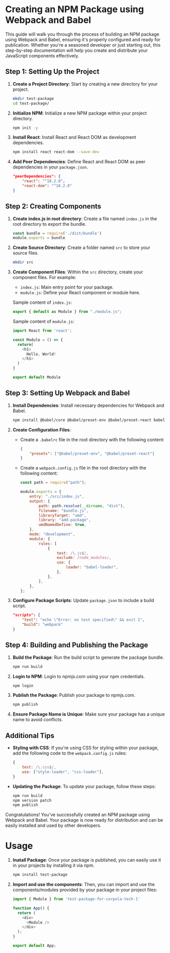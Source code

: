 # Creating an NPM Package using Webpack and Babel

This guide will walk you through the process of building an NPM package using Webpack and Babel, ensuring it's properly configured and ready for publication. Whether you're a seasoned developer or just starting out, this step-by-step documentation will help you create and distribute your JavaScript components effectively.

## Step 1: Setting Up the Project

1. **Create a Project Directory**: Start by creating a new directory for your project.
   ```bash
   mkdir test-package
   cd test-package/
   ```

2. **Initialize NPM**: Initialize a new NPM package within your project directory.
   ```bash
   npm init -y
   ```

3. **Install React**: Install React and React DOM as development dependencies.
   ```bash
   npm install react react-dom --save-dev
   ```

4. **Add Peer Dependencies**: Define React and React DOM as peer dependencies in your `package.json`.
   ```json
   "peerDependencies": {
       "react": "^18.2.0",
       "react-dom": "^18.2.0"
   }
   ```

## Step 2: Creating Components

1. **Create index.js in root directory**: Create a file named `index.js` in the root directory to export the bundle.
   ```javascript
   const bundle = require('./dist/bundle')
   module.exports = bundle
   ```

2. **Create Source Directory**: Create a folder named `src` to store your source files.
   ```bash
   mkdir src
   ```

3. **Create Component Files**: Within the `src` directory, create your component files. For example:
   - `index.js`: Main entry point for your package.
   - `module.js`: Define your React component or module here.

   Sample content of `index.js`:
   ```javascript
   export { default as Module } from "./module.js";
   ```

   Sample content of `module.js`:
   ```javascript
   import React from 'react';

   const Module = () => {
     return(
       <h1>
         Hello, World!
       </h1>
     )
   }
   
   export default Module

   ```

## Step 3: Setting Up Webpack and Babel

1. **Install Dependencies**: Install necessary dependencies for Webpack and Babel.
   ```bash
   npm install @babel/core @babel/preset-env @babel/preset-react babel-loader webpack webpack-cli --save-dev
   ```

2. **Create Configuration Files**:
   - Create a `.babelrc` file in the root directory with the following content:
     ```json
     {
         "presets": ["@babel/preset-env", "@babel/preset-react"]
     }
     ```
   - Create a `webpack.config.js` file in the root directory with the following content:
     ```javascript
     const path = require("path");

     module.exports = {
         entry: "./src/index.js",
         output: {
             path: path.resolve(__dirname, "dist"),
             filename: "bundle.js",
             libraryTarget: "umd",
             library: "add-package",
             umdNamedDefine: true,
         },
         mode: "development",
         module: {
             rules: [
                 {
                     test: /\.js$/,
                     exclude: /node_modules/,
                     use: {
                         loader: "babel-loader",
                     },
                 },
             ],
         },
     };
     ```

3. **Configure Package Scripts**: Update `package.json` to include a build script.
   ```json
   "scripts": {
       "test": "echo \"Error: no test specified\" && exit 1",
       "build": "webpack"
   }
   ```

## Step 4: Building and Publishing the Package

1. **Build the Package**: Run the build script to generate the package bundle.
   ```bash
   npm run build
   ```

2. **Login to NPM**: Login to npmjs.com using your npm credentials.
   ```bash
   npm login
   ```

3. **Publish the Package**: Publish your package to npmjs.com.
   ```bash
   npm publish
   ```

4. **Ensure Package Name is Unique**: Make sure your package has a unique name to avoid conflicts.

## Additional Tips

- **Styling with CSS**: If you're using CSS for styling within your package, add the following code to the `webpack.config.js` rules:
  ```javascript
  {
      test: /\.css$/,
      use: ["style-loader", "css-loader"],
  }
  ```

- **Updating the Package**: To update your package, follow these steps:
  ```bash
  npm run build
  npm version patch
  npm publish
  ```

Congratulations! You've successfully created an NPM package using Webpack and Babel. Your package is now ready for distribution and can be easily installed and used by other developers.

# Usage
1. **Inatall Package**: Once your package is published, you can easily use it in your projects by installing it via npm.
   ```bash
   npm install test-package
   ```
2. **Import and use the components**: Then, you can import and use the components/modules provided by your package in your project files:
   ```javascript
   import { Module } from 'test-package-for-corpola-tech-1'

   function App() {
     return (
       <div>
         <Module />
       </div>
     );
   }
   
   export default App;

   ```
